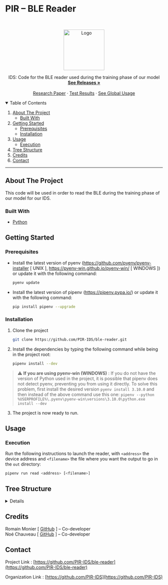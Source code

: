 # PIR – BLE Reader

<!-- PROJECT LOGO -->
<br />
<p align="center">
  <a href="https://github.com/PIR-IDS/ble-reader">
    <img src="https://avatars.githubusercontent.com/u/99486891" alt="Logo" width="130">
  </a>

  <p align="center">
    IDS: Code for the BLE reader used during the training phase of our model
    <br />
    <a href="https://github.com/PIR-IDS/ble-reader/releases"><strong>See Releases »</strong></a>
    <br />
    <br />
    <a href="#">Research Paper</a>
    ·
    <a href="https://github.com/PIR-IDS/ble-reader/actions/workflows/test.yml">Test Results</a>
    ·
    <a href="https://github.com/PIR-IDS/.github/blob/main/profile/README.md#usage">See Global Usage</a>
  </p>
  
<!-- TABLE OF CONTENTS -->
<details open="open">
  <summary>Table of Contents</summary>
  <ol>
    <li>
      <a href="#about-the-project">About The Project</a>
      <ul>
        <li><a href="#built-with">Built With</a></li>
      </ul>
    </li>
    <li>
      <a href="#getting-started">Getting Started</a>
      <ul>
        <li><a href="#prerequisites">Prerequisites</a></li>
        <li><a href="#installation">Installation</a></li>
      </ul>
    </li>
    <li>
      <a href="#usage">Usage</a>
      <ul>
        <li><a href="#execution">Execution</a></li>
      </ul>
    <li><a href="#tree-structure">Tree Structure</a></li>
    <li><a href="#credits">Credits</a></li>
    <li><a href="#contact">Contact</a></li>

  </ol>
</details>

***

<!-- ABOUT THE PROJECT -->
## About The Project

This code will be used in order to read the BLE during the training phase of our model for our IDS.

### Built With
* [Python](https://www.python.org/)

<!-- GETTING STARTED -->
## Getting Started

### Prerequisites

* Install the latest version of pyenv (https://github.com/pyenv/pyenv-installer [ UNIX ], https://pyenv-win.github.io/pyenv-win/ [ WINDOWS ]) or update it with the following command:
  ```sh
  pyenv update
  ```
* Install the latest version of pipenv (https://pipenv.pypa.io/) or update it with the following command:
  ```sh
  pip install pipenv --upgrade
  ```
  
### Installation

1. Clone the project
   ```sh
   git clone https://github.com/PIR-IDS/ble-reader.git
   ```
2. Install the dependencies by typing the following command while being in the project root:
   ```sh
   pipenv install --dev
   ```
> :warning: **If you are using pyenv-win (WINDOWS)** : If you do not have the version of Python used in the project, it is possible that pipenv does not detect pyenv, preventing you from using it directly. To solve this problem, first install the desired version `pyenv install 3.10.0` and then instead of the above command use this one: `pipenv --python %USERPROFILE%\.pyenv\pyenv-win\versions\3.10.0\python.exe install --dev`
3. The project is now ready to run.

<!-- USAGE EXAMPLES -->
## Usage

### Execution

Run the following instructions to launch the reader, with `<address>` the device address and `<filename>` the file where you want the output to go in the `out` directory:
   ```sh
   pipenv run read <address> [<filename>]
   ```

<!-- TREE STRUCTURE -->
## Tree Structure
<details>

_TODO_

</details>

<!-- CREDITS -->
## Credits

Romain Monier [ [GitHub](https://github.com/rmonier) ] – Co-developer
<br>
Noé Chauveau [ [GitHub](https://github.com/Noecv) ] – Co-developer

<!-- CONTACT -->
## Contact

Project Link : [https://github.com/PIR-IDS/ble-reader](https://github.com/PIR-IDS/ble-reader)

Organization Link : [https://github.com/PIR-IDS](https://github.com/PIR-IDS)
